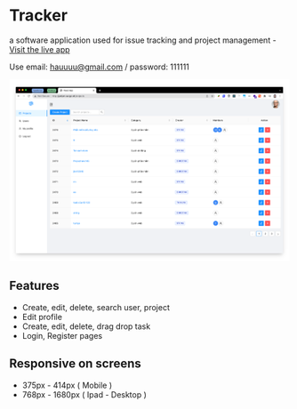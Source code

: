 # Tracker
a software application used for issue tracking and project management -
<a href="http://pettracker.surge.sh/login">Visit the live app</a>

Use email: hauuuu@gmail.com / password: 111111

![Screenshot](./assets/Demo.png)

## Features
- Create, edit, delete, search user, project
- Edit profile
- Create, edit, delete, drag drop task
- Login, Register pages

## Responsive on screens
- 375px - 414px ( Mobile )
- 768px - 1680px ( Ipad - Desktop )

